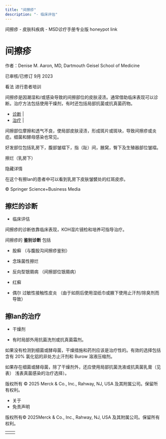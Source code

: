 ```yaml
---
title: "间擦疹"
description: "- 临床评估"
---
```


﻿间擦疹 \- 皮肤科疾病 \- MSD诊疗手册专业版 honeypot link

# 间擦疹

作者：Denise M. Aaron, MD, Dartmouth Geisel School of Medicine

已审核/已修订 9月 2023

看法 进行患者培训

间擦疹是因潮湿和/或感染导致的间擦部位的皮肤浸渍。通常借助临床表现可以诊断。治疗方法包括使用干燥剂，有时还包括局部抗菌或抗真菌药物。

- [诊断](#诊断_v23789769_zh) \|
- [治疗](#治疗_v23789786_zh) \|

间擦部位摩擦和透气不良，使局部皮肤浸渍，形成斑片或斑块，导致间擦疹或炎症。细菌和酵母感染也常见。

好发部位包括乳房下，腹部皱褶下，指（趾）间，腋窝，臀下及生殖器部位皱褶。

擦烂（乳房下）



隐藏详情

在这个有擦lan的患者中可以看到乳房下皮肤皱襞处的红斑皮疹。

© Springer Science+Business Media

## 擦烂的诊断

- 临床评估


间擦疹的诊断依靠临床表现，KOH湿片镜检和培养可指导治疗。

间擦疹的 **鉴别诊断** 包括

- 股癣 （与腹股沟间擦疹鉴别）

- 念珠菌性擦烂

- 反向型银屑病 （间擦部位银屑病）

- 红癣

- 偶尔 过敏性接触性皮炎 （由于如厕后使用湿纸巾或腋下使用止汗剂/除臭剂而导致）


## 擦lan的治疗

- 干燥剂

- 有时局部外用抗菌洗剂或抗真菌霜剂。


如果没有检测到细菌或酵母菌，干燥措施和药剂应该是治疗性的。有效的选择包括含有 20% 氯化铝的非处方止汗剂和 Burow 溶液压缩剂。

如果存在细菌或酵母菌，除了干燥剂外，还应使用局部抗菌洗液或抗真菌乳膏（见表） 浅表真菌感染的治疗选择）。



版权所有 © 2025
Merck & Co., Inc., Rahway, NJ, USA 及其附属公司。保留所有权利。

- 关于
- 免责声明

版权所有© 2025Merck & Co., Inc., Rahway, NJ, USA 及其附属公司。保留所有权利。

|     |     |
| --- | --- |
|  |  |